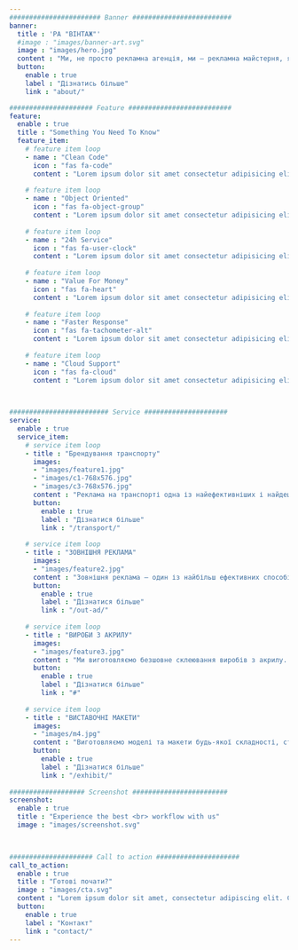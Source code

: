 ```yaml
---
####################### Banner #########################
banner:
  title : 'РА "ВІНТАЖ"'
  #image : "images/banner-art.svg"
  image : "images/hero.jpg"
  content : "Ми, не просто рекламна агенція, ми – рекламна майстерня, яка створює гарні ексклюзивні вироби з акрилу, оргскла, ПВХ та литого полікарбонату."
  button:
    enable : true
    label : "Дізнатись більше"
    link : "about/"

##################### Feature ##########################
feature:
  enable : true
  title : "Something You Need To Know"
  feature_item:
    # feature item loop
    - name : "Clean Code"
      icon : "fas fa-code"
      content : "Lorem ipsum dolor sit amet consectetur adipisicing elit quam nihil"
      
    # feature item loop
    - name : "Object Oriented"
      icon : "fas fa-object-group"
      content : "Lorem ipsum dolor sit amet consectetur adipisicing elit quam nihil"
      
    # feature item loop
    - name : "24h Service"
      icon : "fas fa-user-clock"
      content : "Lorem ipsum dolor sit amet consectetur adipisicing elit quam nihil"
      
    # feature item loop
    - name : "Value For Money"
      icon : "fas fa-heart"
      content : "Lorem ipsum dolor sit amet consectetur adipisicing elit quam nihil"
      
    # feature item loop
    - name : "Faster Response"
      icon : "fas fa-tachometer-alt"
      content : "Lorem ipsum dolor sit amet consectetur adipisicing elit quam nihil"
      
    # feature item loop
    - name : "Cloud Support"
      icon : "fas fa-cloud"
      content : "Lorem ipsum dolor sit amet consectetur adipisicing elit quam nihil"
      


######################### Service #####################
service:
  enable : true
  service_item:
    # service item loop
    - title : "Брендування транспорту"
      images:
      - "images/feature1.jpg"
      - "images/c1-768x576.jpg"
      - "images/c3-768x576.jpg"
      content : "Реклама на транспорті одна із найефективніших і найдешевших методів реклами товарів та послуг. За допомогою обклеювання плівкою можна перетворити весь автопарк Вашої компанії на пересувний рекламний носій, який працюватиме 24 години на добу."
      button:
        enable : true
        label : "Дізнатися більше"
        link : "/transport/"
        
    # service item loop
    - title : "ЗОВНІШНЯ РЕКЛАМА"
      images:
      - "images/feature2.jpg"
      content : "Зовнішня реклама — один із найбільш ефективних способів виділитися на фоні конкурентів та оптимальний інструмент для досягнення поставленої мети."
      button:
        enable : true
        label : "Дізнатися більше"
        link : "/out-ad/"
        
    # service item loop
    - title : "ВИРОБИ З АКРИЛУ"
      images:
      - "images/feature3.jpg"
      content : "Ми виготовляємо безшовне склеювання виробів з акрилу. Завдяки якісному склеюванню акрилу різними видами клеїв (двокомпонентними, УФ клеями) з подальшою обробкою швів, вони стають практично невидимими і надають виробу вигляду монолітності."
      button:
        enable : true
        label : "Дізнатися більше"
        link : "#"
        
    # service item loop
    - title : "ВИСТАВОЧНІ МАКЕТИ"
      images:
      - "images/m4.jpg"
      content : "Виготовляємо моделі та макети будь-якої складності, ступеня деталування та масштабу. Виставкові макети, музейні моделі та діорами, архітектурні, ландшафтні плани території."
      button:
        enable : true
        label : "Дізнатися більше"
        link : "/exhibit/"
        
################### Screenshot ########################
screenshot:
  enable : true
  title : "Experience the best <br> workflow with us"
  image : "images/screenshot.svg"

  

##################### Call to action #####################
call_to_action:
  enable : true
  title : "Готові почати?"
  image : "images/cta.svg"
  content : "Lorem ipsum dolor sit amet, consectetur adipiscing elit. Consequat tristique eget amet, tempus eu at consecttur."
  button:
    enable : true
    label : "Контакт"
    link : "contact/"
---
```

